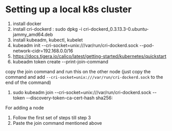 # Setting up a local k8s cluster 


1. install docker
2. install cri-dockerd : sudo dpkg -i cri-dockerd_0.3.13.3-0.ubuntu-jammy_amd64.deb
3. install kubeadm, kubectl, kubelet
4. kubeadm init --cri-socket=unix:///var/run/cri-dockerd.sock --pod-network-cidr=192.168.0.0/16
5. https://docs.tigera.io/calico/latest/getting-started/kubernetes/quickstart
6. kubeadm token create --print-join-command 

copy the join command and run this on the other node (just copy the command and add `--cri-socket=unix:///var/run/cri-dockerd.sock` to the end of the command)


1. sudo kubeadm join <some-ip> --cri-socket=unix:///var/run/cri-dockerd.sock --token <token> --discovery-token-ca-cert-hash sha256:<hash>


For adding a node 

1. Follow the first set of steps till step 3
2. Paste the join command mentioned above 